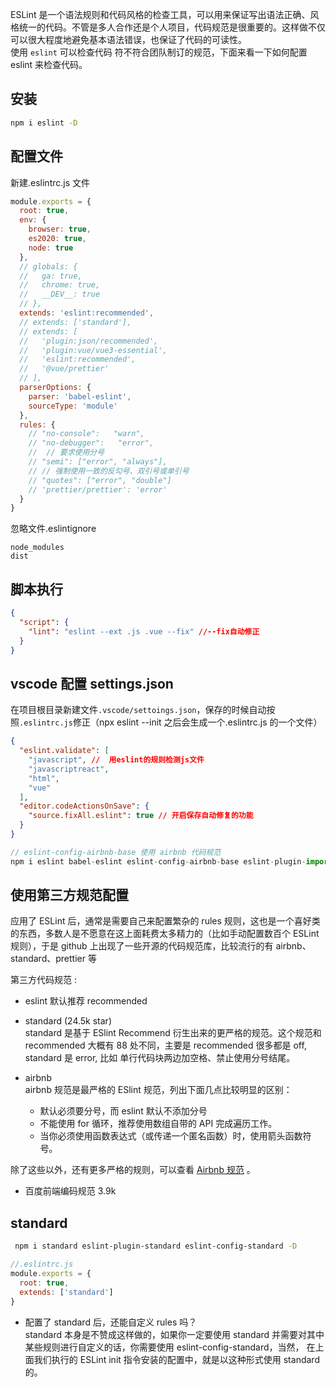 ESLint 是一个语法规则和代码风格的检查工具，可以用来保证写出语法正确、风格统一的代码。不管是多人合作还是个人项目，代码规范是很重要的。这样做不仅可以很大程度地避免基本语法错误，也保证了代码的可读性。  
使用 `eslint` 可以检查代码 符不符合团队制订的规范，下面来看一下如何配置 eslint 来检查代码。

## 安装

```sh
npm i eslint -D
```

## 配置文件

新建.eslintrc.js 文件

```js
module.exports = {
  root: true,
  env: {
    browser: true,
    es2020: true,
    node: true
  },
  // globals: {
  //   ga: true,
  //   chrome: true,
  //   __DEV__: true
  // },
  extends: 'eslint:recommended',
  // extends: ['standard'],
  // extends: [
  //   'plugin:json/recommended',
  //   'plugin:vue/vue3-essential',
  //   'eslint:recommended',
  //   '@vue/prettier'
  // ],
  parserOptions: {
    parser: 'babel-eslint',
    sourceType: 'module'
  },
  rules: {
    // "no-console":   "warn",
    // "no-debugger":   "error",
    //  // 要求使用分号
    // "semi": ["error", "always"],
    // // 强制使用一致的反勾号、双引号或单引号
    // "quotes": ["error", "double"]
    // 'prettier/prettier': 'error'
  }
}
```

忽略文件.eslintignore

```
node_modules
dist
```

## 脚本执行

```json
{
  "script": {
    "lint": "eslint --ext .js .vue --fix" //--fix自动修正
  }
}
```

## vscode 配置 settings.json

在项目根目录新建文件`.vscode/settoings.json`，保存的时候自动按照`.eslintrc.js`修正（npx eslint --init 之后会生成一个.eslintrc.js 的一个文件）

```json
{
  "eslint.validate": [
    "javascript", //  用eslint的规则检测js文件
    "javascriptreact",
    "html",
    "vue"
  ],
  "editor.codeActionsOnSave": {
    "source.fixAll.eslint": true // 开启保存自动修复的功能
  }
}
```

```js
// eslint-config-airbnb-base 使用 airbnb 代码规范
npm i eslint babel-eslint eslint-config-airbnb-base eslint-plugin-import -D
```

## 使用第三方规范配置

应用了 ESLint 后，通常是需要自己来配置繁杂的 rules 规则，这也是一个喜好类的东西，多数人是不愿意在这上面耗费太多精力的（比如手动配置数百个 ESLint 规则），于是 github 上出现了一些开源的代码规范库，比较流行的有 airbnb、standard、prettier 等

第三方代码规范 :

- eslint 默认推荐 recommended

- standard (24.5k star)  
  standard 是基于 ESlint Recommend 衍生出来的更严格的规范。这个规范和 recommended 大概有 88 处不同，主要是 recommended 很多都是 off, standard 是 error, 比如 单行代码块两边加空格、禁止使用分号结尾。

- airbnb  
  airbnb 规范是最严格的 ESlint 规范，列出下面几点比较明显的区别：
  - 默认必须要分号，而 eslint 默认不添加分号
  - 不能使用 for 循环，推荐使用数组自带的 API 完成遍历工作。
  - 当你必须使用函数表达式（或传递一个匿名函数）时，使用箭头函数符号。

除了这些以外，还有更多严格的规则，可以查看 [Airbnb 规范](https://github.com/yuche/javascript) 。

- 百度前端编码规范 3.9k

## standard

```sh
 npm i standard eslint-plugin-standard eslint-config-standard -D
```

```js
//.eslintrc.js
module.exports = {
  root: true,
  extends: ['standard']
}
```

- 配置了 standard 后，还能自定义 rules 吗？  
  standard 本身是不赞成这样做的，如果你一定要使用 standard 并需要对其中某些规则进行自定义的话，你需要使用 eslint-config-standard，当然， 在上面我们执行的 ESLint init 指令安装的配置中，就是以这种形式使用 standard 的。
